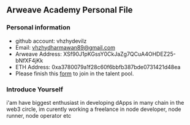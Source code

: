 ## Arweave Academy Personal File

### Personal information

- github account: vhzhydevilz
- Email: vhzhydharmawan89@gmail.com
- Arweave Address: XSf90J1pKGssY0CkJaZg7QCuA4OHDEZ25-bNfXF4jKk
- ETH Address: 0xa3780079a1f28c60f6bbfb387bde0731421d48ea
- Please finish this [form](https://docs.google.com/forms/d/e/1FAIpQLSfWA5fIIcBgmRppm3jNz5vmf9Mai_QMVil-2pO4r7YKn_Zhtw/viewform?usp=sf_link) to join in the talent pool.

### Introduce Yourself
 i'am have biggest enthusiast in developing dApps in many chain in the web3 circle, im curently working a freelance in node developer, node runner, node operator etc
